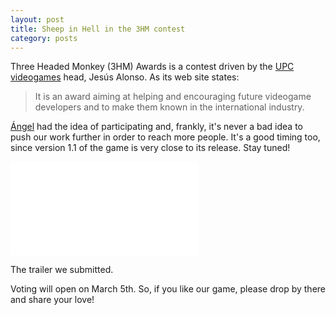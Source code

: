 ```yaml
---
layout: post
title: Sheep in Hell in the 3HM contest
category: posts
---
```


Three Headed Monkey (3HM) Awards is a contest driven by the [UPC videogames](http://upcvideogames.com) head, Jesús Alonso. As its web site states:

> It is an award aiming at helping and encouraging future videogame developers and to make them known in the international industry.

[Ángel](http://rtypex.com) had the idea of participating and, frankly, it's never a bad idea to push our work further in order to reach more people. It's a good timing too, since version 1.1 of the game is very close to its release. Stay tuned!

<iframe id="video" frameborder="0" src="//www.youtube-nocookie.com/embed/kSNr3nP3Iy8?rel=0" allowfullscreen></iframe>

The trailer we submitted.

Voting will open on March 5th. So, if you like our game, please drop by there and share your love!
